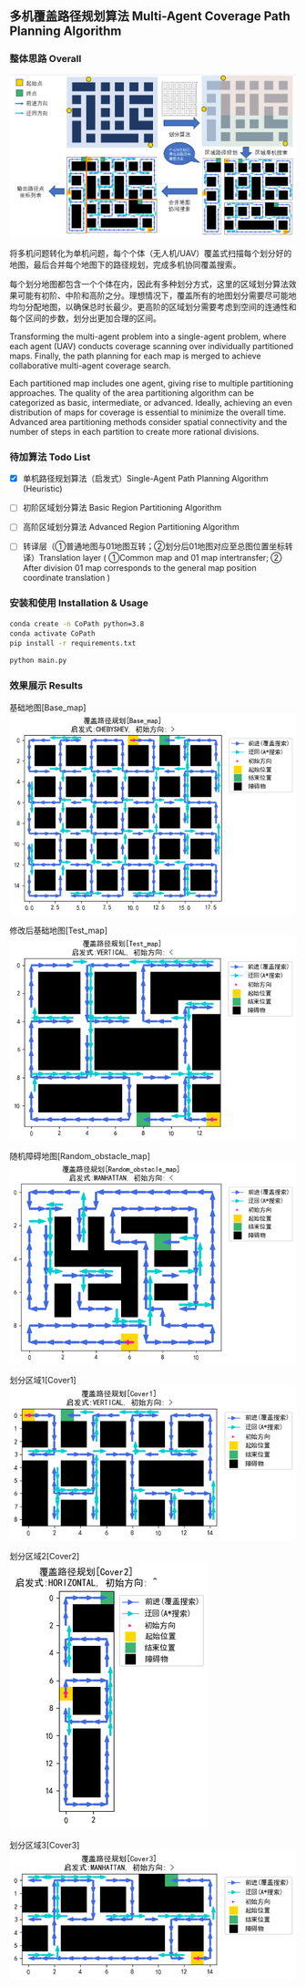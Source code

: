## 多机覆盖路径规划算法 Multi-Agent Coverage Path Planning Algorithm

### 整体思路 Overall  
![整体流程框架图](https://github.com/windycn/Multi-Agent-Coverage-Path-Planning-Algorithm/blob/main/images/framework.png)

将多机问题转化为单机问题，每个个体（无人机/UAV）覆盖式扫描每个划分好的地图，最后合并每个地图下的路径规划，完成多机协同覆盖搜索。

每个划分地图都包含一个个体在内，因此有多种划分方式，这里的区域划分算法效果可能有初阶、中阶和高阶之分。理想情况下，覆盖所有的地图划分需要尽可能地均匀分配地图，以确保总时长最少。更高阶的区域划分需要考虑到空间的连通性和每个区间的步数，划分出更加合理的区间。

Transforming the multi-agent problem into a single-agent problem, where each agent (UAV) conducts coverage scanning over individually partitioned maps. Finally, the path planning for each map is merged to achieve collaborative multi-agent coverage search.

Each partitioned map includes one agent, giving rise to multiple partitioning approaches. The quality of the area partitioning algorithm can be categorized as basic, intermediate, or advanced. Ideally, achieving an even distribution of maps for coverage is essential to minimize the overall time. Advanced area partitioning methods consider spatial connectivity and the number of steps in each partition to create more rational divisions.

### 待加算法 Todo List

- [x] 单机路径规划算法（启发式）Single-Agent Path Planning Algorithm (Heuristic)

- [ ] 初阶区域划分算法 Basic Region Partitioning Algorithm

- [ ] 高阶区域划分算法 Advanced Region Partitioning Algorithm
      
- [ ] 转译层（①普通地图与01地图互转；②划分后01地图对应至总图位置坐标转译）Translation layer ( ①Common map and 01 map intertransfer; ② After division 01 map corresponds to the general map position coordinate translation )

### 安装和使用 Installation & Usage
```bash
conda create -n CoPath python=3.8
conda activate CoPath
pip install -r requirements.txt
```

```bash
python main.py
```
### 效果展示 Results
基础地图[Base_map]  
![Base_map](https://github.com/windycn/Multi-Agent-Coverage-Path-Planning-Algorithm/blob/main/images/Base_map.png)

修改后基础地图[Test_map]  
![Test_map](https://github.com/windycn/Multi-Agent-Coverage-Path-Planning-Algorithm/blob/main/images/Test_map.png)

随机障碍地图[Random_obstacle_map]  
![Random_obstacle_map](https://github.com/windycn/Multi-Agent-Coverage-Path-Planning-Algorithm/blob/main/images/Random_obstacle_map.png)

划分区域1[Cover1]  
![Cover1](https://github.com/windycn/Multi-Agent-Coverage-Path-Planning-Algorithm/blob/main/images/Cover1.png)

划分区域2[Cover2]  
![Cover2](https://github.com/windycn/Multi-Agent-Coverage-Path-Planning-Algorithm/blob/main/images/Cover2.png)

划分区域3[Cover3]  
![Cover3](https://github.com/windycn/Multi-Agent-Coverage-Path-Planning-Algorithm/blob/main/images/Cover3.png)
